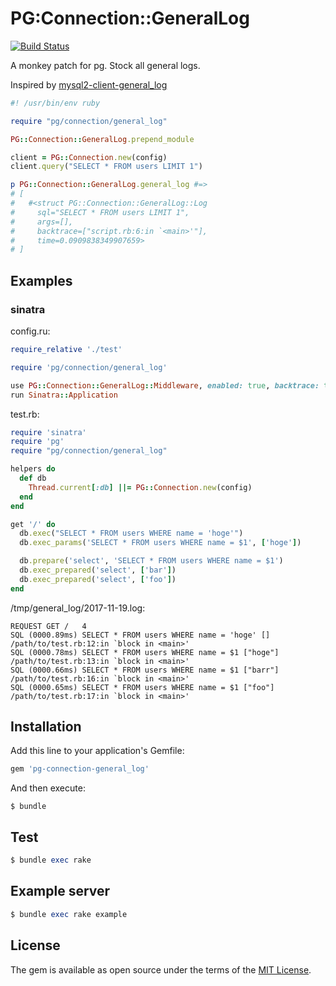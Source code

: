 PG:Connection::GeneralLog
===

[![Build Status](https://travis-ci.org/abcang/pg-connection-general_log.svg?branch=master)](https://travis-ci.org/abcang/pg-connection-general_log)

A monkey patch for pg.
Stock all general logs.

Inspired by [mysql2-client-general_log](https://github.com/ksss/mysql2-client-general_log)

```ruby
#! /usr/bin/env ruby

require "pg/connection/general_log"

PG::Connection::GeneralLog.prepend_module

client = PG::Connection.new(config)
client.query("SELECT * FROM users LIMIT 1")

p PG::Connection::GeneralLog.general_log #=>
# [
#   #<struct PG::Connection::GeneralLog::Log
#     sql="SELECT * FROM users LIMIT 1",
#     args=[],
#     backtrace=["script.rb:6:in `<main>'"],
#     time=0.0909838349907659>
# ]
```

## Examples

### sinatra

config.ru:
```ruby
require_relative './test'

require 'pg/connection/general_log'

use PG::Connection::GeneralLog::Middleware, enabled: true, backtrace: true, path: '/tmp/general_log'
run Sinatra::Application
```

test.rb:
```ruby
require 'sinatra'
require 'pg'
require "pg/connection/general_log"

helpers do
  def db
    Thread.current[:db] ||= PG::Connection.new(config)
  end
end

get '/' do
  db.exec("SELECT * FROM users WHERE name = 'hoge'")
  db.exec_params('SELECT * FROM users WHERE name = $1', ['hoge'])

  db.prepare('select', 'SELECT * FROM users WHERE name = $1')
  db.exec_prepared('select', ['bar'])
  db.exec_prepared('select', ['foo'])
end
```

/tmp/general_log/2017-11-19.log:
```
REQUEST GET	/	4
SQL	(0000.89ms)	SELECT * FROM users WHERE name = 'hoge'	[]	/path/to/test.rb:12:in `block in <main>'
SQL	(0000.78ms)	SELECT * FROM users WHERE name = $1	["hoge"]	/path/to/test.rb:13:in `block in <main>'
SQL	(0000.66ms)	SELECT * FROM users WHERE name = $1	["barr"]	/path/to/test.rb:16:in `block in <main>'
SQL	(0000.65ms)	SELECT * FROM users WHERE name = $1	["foo"]	/path/to/test.rb:17:in `block in <main>'
```

## Installation

Add this line to your application's Gemfile:

```ruby
gem 'pg-connection-general_log'
```

And then execute:

    $ bundle


## Test

```ruby
$ bundle exec rake
```

## Example server

```ruby
$ bundle exec rake example
```

## License

The gem is available as open source under the terms of the [MIT License](http://opensource.org/licenses/MIT).
